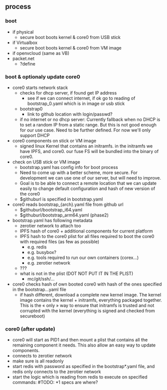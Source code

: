 
## process

### boot

- if physical
    - secure boot boots kernel & core0 from USB stick
- if Virtualbox
    - secure boot boots kernel & core0 from VM image
- if openvcloud (same as VB)
- packet.net
    - ?define

### boot & optionaly update core0

- core0 starts network stack
    - checks for dhcp server, if found get IP address
        - see if we can connect internet, if ok go to reading of bootstrap_0.yaml which is in image or usb stick
    - bootstrap0
        - link to github location with login/passwd?
    - if no internet or no dhcp server:
        Currently fallback when no DHCP is to set a random IP from a static range. But this is not good enough for our use case. Need to be further defined.
        For now we'll only support DHCP
- core0 components on stick or VM image
    - signed linux Kernel that contains an initramfs. in the initramfs we have IPFS, and core0. our fuse FS will be bundled into the binary of core0.
- check on USB stick or VM image
    - bootstrap.yaml has config info for boot process
    - Need to come up with a better scheme, more secure. For development we can use one of our server, but will need to improve.
    - Goal is to be able to connect a remote location that we can update easily to change default configuration and hash of new version of the core0
    - $githuburl is specified in bootstrap.yaml
- core0 reads bootstrap_{arch}.yaml file from github url
    - $githuburl/bootstrap_i64.yaml
    - $githuburl/bootstrap_arm64.yaml (phase2)
- bootstrap.yaml has following metadata
    - zerotier network to attach too
    - IPFS hash of core0 + additional components for current platform
    - IPFS hash to the core0 plist for all files required to boot the core0 with required files (as few as possible)
        - e.g. redis
        - e.g. busybox?
        - e.g. tools required to run our own containers (corex...)
        - e.g. zerotier network
    - ???
    - what is not in the plist (DOT NOT PUT IT IN THE PLIST)
        - mc/git/ssh/...
- core0 checks hash of own booted core0 with hash of the ones specified in the bootstrap...yaml file
    - if hash different, download a complete new kernel image. The kernel image contains the kernel + initramfs, everything packaged together. This is the « only » way to ensure that initramfs is trusted and not corrupted with the kernel (everything is signed and checked from secureboot)


### core0 (after update)
- core0 will start as PID1 and then mount a plist that contains all the remaining component it needs. This also allow an easy way to update components.
- connects to zerotier network
- make sure is all readonly
- start redis with password as specified in the bootstrap*.yaml file, and redis only connects to the zerotier network
- start the logic which is reading from redis to execute on specified commands: #TODO: *1 specs are where?
